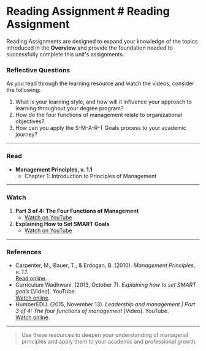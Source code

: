 # Reading Assignment # Reading Assignment  

Reading Assignments are designed to expand your knowledge of the topics introduced in the **Overview** and provide the foundation needed to successfully complete this unit's assignments.  

### Reflective Questions  
As you read through the learning resource and watch the videos, consider the following:  
1. What is your learning style, and how will it influence your approach to learning throughout your degree program?  
2. How do the four functions of management relate to organizational objectives?  
3. How can you apply the S-M-A-R-T Goals process to your academic journey?  

---

### Read  
- **Management Principles, v. 1.1**  
  - Chapter 1: Introduction to Principles of Management  

---

### Watch  
1. **Part 3 of 4: The Four Functions of Management**  
   - [Watch on YouTube](https://youtu.be/X6RObZecBHI)  
2. **Explaining How to Set SMART Goals**  
   - [Watch on YouTube](https://youtu.be/d6o5PyJM3bY)  

---

### References  
- Carpenter, M., Bauer, T., & Erdogan, B. (2010). *Management Principles, v. 1.1*.  
  [Read online](https://2012books.lardbucket.org/books/management-principles-v1.1/index.html).  
- Curriculum Wadhwani. (2013, October 7). *Explaining how to set SMART goals* [Video]. YouTube.  
  [Watch online](https://youtu.be/d6o5PyJM3bY).  
- HumberEDU. (2015, November 13). *Leadership and management | Part 3 of 4: The four functions of management* [Video]. YouTube.  
  [Watch online](https://youtu.be/X6RObZecBHI).  

---

> Use these resources to deepen your understanding of managerial principles and apply them to your academic and professional growth.

